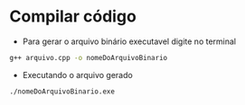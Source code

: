 # Compilar código

- Para gerar o arquivo binário executavel digite no terminal
```bash
g++ arquivo.cpp -o nomeDoArquivoBinario
```
- Executando o arquivo gerado
```bash
./nomeDoArquivoBinario.exe
```